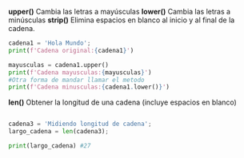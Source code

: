 
**upper()** Cambia las letras a mayúsculas
**lower()** Cambia las letras a minúsculas
**strip()** Elimina espacios en blanco al inicio y al final de la cadena.

```python
cadena1 = 'Hola Mundo';
print(f'Cadena original:{cadena1}')

mayusculas = cadena1.upper()
print(f'Cadena mayusculas:{mayusculas}')
#Otra forma de mandar llamar el metodo
print(f'Cadena minusculas:{cadena1.lower()}')
```

**len()** Obtener la longitud de una cadena (incluye espacios en blanco)
```python

cadena3 = 'Midiendo longitud de cadena';
largo_cadena = len(cadena3);

print(largo_cadena) #27
```

